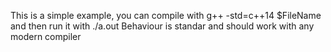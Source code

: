 This is a simple example,
you can compile with g++ -std=c++14 $FileName
and then run it with ./a.out
Behaviour is standar and should work with any modern compiler  
